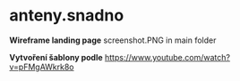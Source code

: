 # anteny.snadno

**Wireframe landing page**
screenshot.PNG in main folder

**Vytvoření šablony podle**
https://www.youtube.com/watch?v=pFMgAWkrk8o
